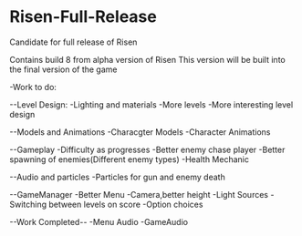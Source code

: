 # Risen-Full-Release
Candidate for full release of Risen

Contains build 8 from alpha version of Risen
This version will be built into the final version of the game

-Work to do:

 --Level Design:
    -Lighting and materials
    -More levels
    -More interesting level design
 
 --Models and Animations
    -Characgter Models
    -Character Animations
    
 --Gameplay
    -Difficulty as progresses
    -Better enemy chase player
    -Better spawning of enemies(Different enemy types)
    -Health Mechanic
 
 --Audio and particles
    -Particles for gun and enemy death
    
 --GameManager
    -Better Menu
    -Camera,better height
    -Light Sources
    -Switching between levels on score
    -Option choices
    
 --Work Completed--
    -Menu Audio
    -GameAudio
 
 
 
 
 
 
 
 
 
 
 
 
